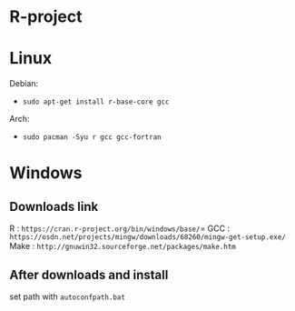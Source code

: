 # R-project

# Linux

Debian:
  - `sudo apt-get install r-base-core gcc`

Arch:
  - `sudo pacman -Syu r gcc gcc-fortran`

# Windows

## Downloads link

R : `https://cran.r-project.org/bin/windows/base/`=
GCC : `https://osdn.net/projects/mingw/downloads/68260/mingw-get-setup.exe/`
Make : `http://gnuwin32.sourceforge.net/packages/make.htm`

## After downloads and install

set path with `autoconfpath.bat`
